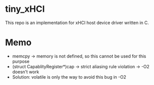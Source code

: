 # tiny_xHCI
This repo is an implementation for xHCI host device driver written in C.

# Memo
- memcpy -> memory is not defined, so this cannot be used for this purpose
- (struct CapablityRegister*)cap -> strict aliasing rule violation -> -O2 doesn't work
- Solution: volatile is only the way to avoid this bug in -O2 
